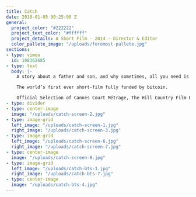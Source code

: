 ```yaml
---
title: Catch
date: 2018-01-05 00:25:00 Z
general:
  project_color: "#222222"
  project_text_color: "#ffffff"
  project_details: A Short Film - 2014 – Director & Editor
  color_pallete_image: "/uploads/foremost-pallete.jpg"
sections:
- type: vimeo
  id: 108362685
- type: text
  body: |-
    A story about a father and son, and why sometimes, all you need is a game of catch.

    The world’s first ever short-film fully funded by bitcoin.

    Official Selection of Cannes Court Métrage, The Hill Country Film Festival, Milledgeville Film Festival, and Short of the Month.
- type: divider
- type: center-image
  image: "/uploads/catch-screen-2.jpg"
- type: image-grid
  left_image: "/uploads/catch-screen-1.jpg"
  right_image: "/uploads/catch-screen-3.jpg"
- type: image-grid
  left_image: "/uploads/catch-screen-6.jpg"
  right_image: "/uploads/catch-screen-7.jpg"
- type: center-image
  image: "/uploads/catch-screen-8.jpg"
- type: image-grid
  left_image: "/uploads/catch-bts-1.jpg"
  right_image: "/uploads/catch-bts-7.jpg"
- type: center-image
  image: "/uploads/catch-bts-4.jpg"
---
```


